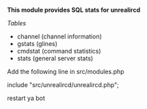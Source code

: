 __This module provides SQL stats for unrealircd__

_Tables_
- channel (channel information)
- gstats (glines)
- cmdstat (command statistics)
- stats (general server stats)


Add the following line in src/modules.php

include "src/unrealircd/unrealircd.php";


restart ya bot

